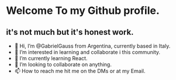 
# Welcome To my Github profile.
## it's not much but it's honest work.

- 👋 Hi, I’m @GabrielGauss from Argentina, currently based in Italy.
- 👀 I’m interested in learning and collaborate i this community.
- 🌱 I’m currently learning React.
- 💞️ I’m looking to collaborate on anything.
- 📫 How to reach me hit me on the DMs or at my Email.

